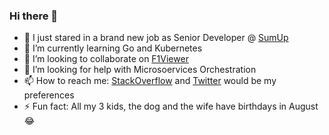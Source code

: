 ### Hi there 👋

<!--
**balexandre/balexandre** is a ✨ _special_ ✨ repository because its `README.md` (this file) appears on your GitHub profile.

Here are some ideas to get you started:

- 🔭 I’m currently working on ...
- 🌱 I’m currently learning ...
- 👯 I’m looking to collaborate on ...
- 🤔 I’m looking for help with ...
- 💬 Ask me about ...
- 📫 How to reach me: ...
- 😄 Pronouns: ...
- ⚡ Fun fact: ...
-->

- 🔭 I just stared in a brand new job as Senior Developer @ [SumUp](https://sumup.com/)
- 🌱 I’m currently learning Go and Kubernetes
- 👯 I’m looking to collaborate on [F1Viewer](https://github.com/SoMuchForSubtlety/f1viewer)
- 🤔 I’m looking for help with Microsoervices Orchestration
- 📫 How to reach me: [StackOverflow](https://stackoverflow.com/users/28004/balexandre?tab=profile) and [Twitter](https://twitter.com/balexandre) would be my preferences
- ⚡ Fun fact: All my 3 kids, the dog and the wife have birthdays in August 😂
